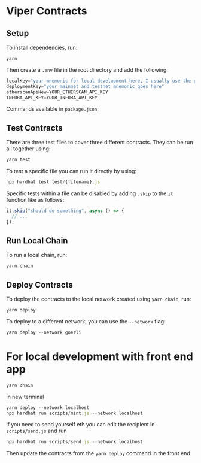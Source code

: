 # Viper Contracts

## Setup
To install dependencies, run:
```js
yarn
```
Then create a `.env` file in the root directory and add the following:
```js
localKey="your mnemonic for local development here, I usually use the phrase seen in package.json"
deploymentKey="your mainnet and testnet mnemonic goes here"
etherscanApiNew=YOUR_ETHERSCAN_API_KEY
INFURA_API_KEY=YOUR_INFURA_API_KEY
```

Commands available in `package.json`:


## Test Contracts
There are three test files to cover three different contracts. They can be run all together using:
```js
yarn test
```
To test a specific file you can run it directly by using:
```js
npx hardhat test test/{filename}.js
```
Specific tests within a file can be disabled by adding `.skip` to the `it` function like as follows:
```js
it.skip("should do something", async () => {
  // ...
});
```

## Run Local Chain
To run a local chain, run:
```js
yarn chain
```

## Deploy Contracts
To deploy the contracts to the local network created using `yarn chain`, run:
```js
yarn deploy
```
To deploy to a different network, you can use the `--network` flag:
```js
yarn deploy --network goerli
```

# For local development with front end app

```js
yarn chain
```
in new terminal
```js
yarn deploy --network localhost
npx hardhat run scripts/mint.js --network localhost
```
if you need to send yourself eth you can edit the recipient in `scripts/send.js` and run
```js
npx hardhat run scripts/send.js --network localhost
```
Then update the contracts from the `yarn deploy` command in the front end.